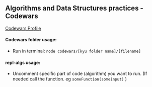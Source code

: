 ## Algorithms and Data Structures practices - Codewars

[Codewars Profile](https://www.codewars.com/users/Archaeologist03)


#### Codewars folder usage:
- Run in terminal: `node codewars/[kyu folder name]/[filename]`

#### repl-algs usage:
- Uncomment specific part of code (algorithm) you want to run. (If needed call the function. eg `someFunction(someinput)` )


